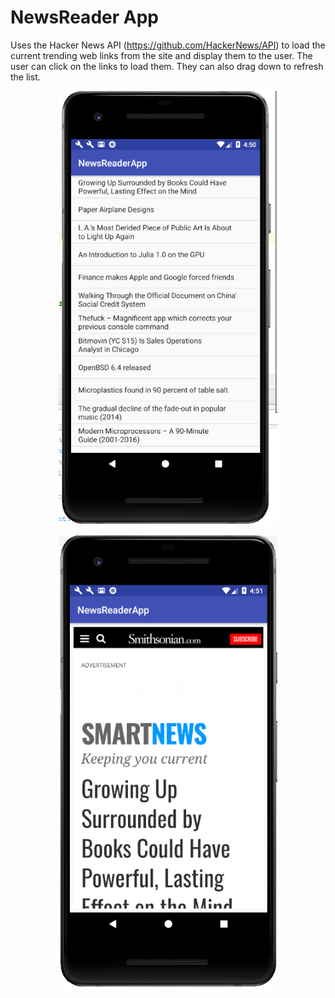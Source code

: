 # NewsReader App

Uses the Hacker News API (https://github.com/HackerNews/API) to load the current trending web links from the site and display them to the user. The user can click on the links to load them. They can also drag down to refresh the list.

<p align="center">
  <img src="./Capture.PNG" width="350"/>  
    </p>
    <p align="center">
      <img src="./Capture2.PNG" width="350"/>  
        </p>

